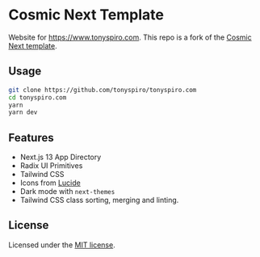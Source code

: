 # Cosmic Next Template

Website for https://www.tonyspiro.com. This repo is a fork of the [Cosmic Next template](https://github.com/cosmicjs/cosmic-next-template).

## Usage

```bash
git clone https://github.com/tonyspiro/tonyspiro.com
cd tonyspiro.com
yarn
yarn dev
```

## Features

- Next.js 13 App Directory
- Radix UI Primitives
- Tailwind CSS
- Icons from [Lucide](https://lucide.dev)
- Dark mode with `next-themes`
- Tailwind CSS class sorting, merging and linting.

## License

Licensed under the [MIT license](https://github.com/tonyspiro/tonyspiro.com/blob/main/LICENSE.md).
